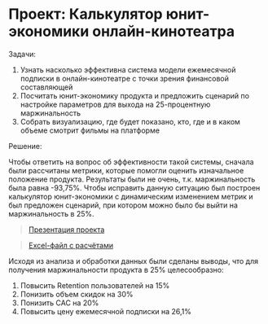 # Проект: Калькулятор юнит-экономики онлайн-кинотеатра
Задачи:

1. Узнать насколько эффективна система модели ежемесячной подписки в онлайн-кинотеатре с точки зрения финансовой составляющей
2. Посчитать юнит-экономику продукта и предложить сценарий по настройке параметров для выхода на 25-процентную маржинальность
3. Собрать визуализацию, где будет показано, кто, где и в каком объеме смотрит фильмы на платформе

Решение: 

Чтобы ответить на вопрос об эффективности такой системы, сначала были рассчитаны метрики, которые помогли оценить изначальное положение продукта. Результаты были не очень, т.к. маржинальность была равна -93,75%. Чтобы исправить данную ситуацию был построен калькулятор юнит-экономики с динамическим изменением метрик и был предложен сценарий, при котором можно было бы выйти на маржинальность в 25%.

> <a href="https://docs.google.com/presentation/d/1BJIEAUmelDXynIK2h2IU17LCj3z5UhLU/edit#slide=id.p1">Презентация проекта</a> 

> <a href="https://docs.google.com/spreadsheets/d/1AQoeN_p_zOeo1Bq9jUaBBxlAN1090KKo/edit?usp=sharing&ouid=112922628303316243157&rtpof=true&sd=true">Excel-файл с расчётами</a> 

Исходя из анализа и обработки данных были сделаны выводы, что для получения маржинальности продукта в 25% целесообразно:

1. Повысить Retention пользователей на 15%
2. Понизить объем скидок на 30%
3. Понизить CAC на 20%
4. Повысить цену ежемесячной подписки на 26,1%
